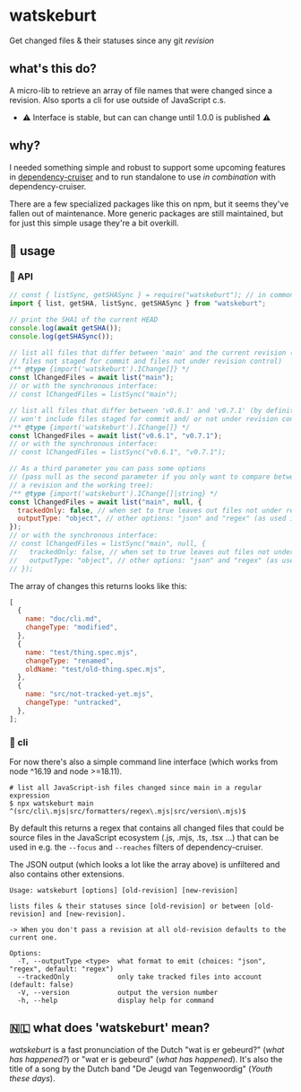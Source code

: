 # watskeburt

Get changed files & their statuses since any git _revision_

## what's this do?

A micro-lib to retrieve an array of file names that were changed since a
revision. Also sports a cli for use outside of JavaScript c.s.

- :warning: Interface is stable, but can can change until 1.0.0 is published :warning:

## why?

I needed something simple and robust to support some upcoming features in
[dependency-cruiser](https://github.com/sverweij/dependency-cruiser) and to
run standalone to use _in combination_ with dependency-cruiser.

There are a few specialized packages like this on npm, but it seems they've
fallen out of maintenance. More generic packages are still maintained,
but for just this simple usage they're a bit overkill.

## :construction_worker: usage

### :scroll: API

```javascript
// const { listSync, getSHASync } = require("watskeburt"); // in commonjs contexts you can also require it
import { list, getSHA, listSync, getSHASync } from "watskeburt";

// print the SHA1 of the current HEAD
console.log(await getSHA());
console.log(getSHASync());

// list all files that differ between 'main' and the current revision (including
// files not staged for commit and files not under revision control)
/** @type {import('watskeburt').IChange[]} */
const lChangedFiles = await list("main");
// or with the synchronous interface:
// const lChangedFiles = listSync("main");

// list all files that differ between 'v0.6.1' and 'v0.7.1' (by definition
// won't include files staged for commit and/ or not under revision control)
/** @type {import('watskeburt').IChange[]} */
const lChangedFiles = await list("v0.6.1", "v0.7.1");
// or with the synchronous interface:
// const lChangedFiles = listSync("v0.6.1", "v0.7.1");

// As a third parameter you can pass some options
// (pass null as the second parameter if you only want to compare between
// a revision and the working tree):
/** @type {import('watskeburt').IChange[]|string} */
const lChangedFiles = await list("main", null, {
  trackedOnly: false, // when set to true leaves out files not under revision control
  outputType: "object", // other options: "json" and "regex" (as used in the CLI)
});
// or with the synchronous interface:
// const lChangedFiles = listSync("main", null, {
//   trackedOnly: false, // when set to true leaves out files not under revision control
//   outputType: "object", // other options: "json" and "regex" (as used in the CLI)
// });
```

The array of changes this returns looks like this:

```javascript
[
  {
    name: "doc/cli.md",
    changeType: "modified",
  },
  {
    name: "test/thing.spec.mjs",
    changeType: "renamed",
    oldName: "test/old-thing.spec.mjs",
  },
  {
    name: "src/not-tracked-yet.mjs",
    changeType: "untracked",
  },
];
```

### :shell: cli

For now there's also a simple command line interface (which works from node ^16.19 and
node >=18.11).

```shell
# list all JavaScript-ish files changed since main in a regular expression
$ npx watskeburt main
^(src/cli\.mjs|src/formatters/regex\.mjs|src/version\.mjs)$
```

By default this returns a regex that contains all changed files that could be
source files in the JavaScript ecosystem (.js, .mjs, .ts, .tsx ...) that can
be used in e.g. the `--focus` and `--reaches` filters of dependency-cruiser.

The JSON output (which looks a lot like the array above) is unfiltered and
also contains other extensions.

```
Usage: watskeburt [options] [old-revision] [new-revision]

lists files & their statuses since [old-revision] or between [old-revision] and [new-revision].

-> When you don't pass a revision at all old-revision defaults to the current one.

Options:
  -T, --outputType <type>  what format to emit (choices: "json", "regex", default: "regex")
  --trackedOnly            only take tracked files into account (default: false)
  -V, --version            output the version number
  -h, --help               display help for command
```

## 🇳🇱 what does 'watskeburt' mean?

_watskeburt_ is a fast pronunciation of the Dutch "wat is er gebeurd?"
(_what has happened?_) or "wat er is gebeurd" (_what has happened_). It's
also the title of a song by the Dutch band "De Jeugd van Tegenwoordig"
(_Youth these days_).
